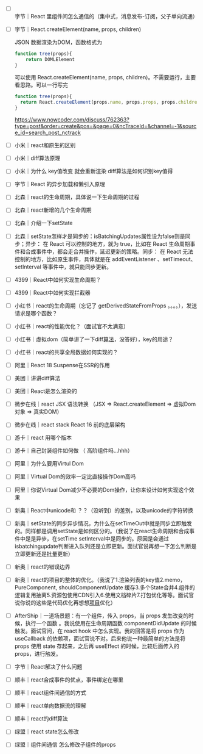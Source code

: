 - [ ] 字节｜React 里组件间怎么通信的（集中式，消息发布-订阅，父子单向流通）

- [ ] 字节｜React.createElement(name, props, children)

  JSON 数据渲染为DOM，函数格式为

  ```javascript
  function tree(props){
      return DOMLElement
  }
  ```

  可以使用 React.createElement(name, props, children)。不需要运行，主要看思路。可以一行写完

  ```javascript
  function tree(props){
    return React.createElement(props.name, props.props, props.children.map( child => tree()))
  }
  ```

  https://www.nowcoder.com/discuss/762363?type=post&order=create&pos=&page=0&ncTraceId=&channel=-1&source_id=search_post_nctrack

- [ ] 小米｜react和原生的区别

- [ ] 小米｜diff算法原理

- [ ] 小米｜为什么 key值改变 就会重新渲染 diff算法是如何识别key值得

- [ ] 字节｜React 的异步加载和懒引入原理

- [ ] 北森｜react的生命周期，具体说一下生命周期的过程

- [ ] 北森｜react新增的几个生命周期

- [ ] 北森｜介绍一下setState

- [ ] 北森｜setState怎样才是同步的：isBatchingUpdates属性设为false则是同步；异步： 在 React 可以控制的地方，就为 true，比如在 React 生命周期事件和合成事件中，都会走合并操作，延迟更新的策略。同步： 在 React 无法控制的地方，比如原生事件，具体就是在 addEventListener 、setTimeout、setInterval 等事件中，就只能同步更新。

- [ ] 4399｜React中如何实现生命周期？

- [ ] 4399｜React中如何实现拦截器

- [ ] 小红书｜react的生命周期（忘记了 getDerivedStateFromProps 。。。。），发送请求是哪个函数？

- [ ] 小红书｜react的性能优化？（面试官不太满意）

- [ ] 小红书｜虚拟dom（简单讲了一下diff[算法](https://www.nowcoder.com/jump/super-jump/word?word=算法)，没答好），key的用途？

- [ ] 小红书｜react的共享全局数据如何实现的？

- [ ] 阿里｜React 18 Suspense在SSR的作用

- [ ] 美团｜讲讲diff算法

- [ ] 美团｜React是怎么渲染的

- [ ] 微步在线｜react JSX 语法转换 （JSX => React.createElement => 虚拟Dom对象 => 真实DOM）

- [ ] 微步在线｜react stack React 16 前的底层架构

- [ ] 游卡｜react 用哪个版本

- [ ] 游卡｜自己封装组件如何做 （ 高阶组件吗...hhh）

- [ ] 阿里｜为什么要用Virtul Dom

- [ ] 阿里｜Virtual Dom的效率一定比直接操作Dom高吗

- [ ] 阿里｜你说Virtual Dom减少不必要的Dom操作，让你来设计如何实现这个效果

- [ ] 新奥｜React中unicode和 ？？（没听到）的差别，以及unicode的字符转换

- [ ] 新奥｜setState的同步异步情况，为什么在setTimeOut中就是同步立即触发的。同样都是调用setState是如何区分的。（我说了在react生命周期和合成事件中是是异步，在setTime setInterval中是同步的。原因是会通过isbatchingupdate判断进入队列还是立即更新。面试官说再想一下怎么判断是立即更新还是批量更新）

- [ ] 新奥｜react的错误边界

- [ ] 新奥｜react的项目的整体的优化。（我说了1.渲染列表的key值2.memo，PureComponent, shouldComponentUpdate 缓存3.多个State合并4.组件的逻辑复用抽离5.资源包使用CDN引入6.使用文档碎片7.打包优化等等。面试官说你说的这些是代码优化再想想[项目]()优化）

- [ ] AfterShip｜一道场景题：有一个组件，传入 props，当 props 发生改变的时候，执行一个函数 。我说使用在生命周期函数 componentDidUpdate 的时候触发。面试官问，在 react hook 中怎么实现。我的回答是将 props 作为 useCallback 的依赖项，面试官说不对。后来他说一种最简单的方法是将 props 使用 state 存起来，之后再 useEffect 的时候，比较后面传入的 props，进行触发。

- [ ] 字节｜React解决了什么问题

- [ ] 顺丰｜react合成事件的优点，事件绑定在哪里

- [ ] 顺丰｜react组件间通信的方式

- [ ] 顺丰｜react单向数据流的理解

- [ ] 顺丰｜react的diff算法

- [ ] 绿盟｜react state怎么修改

- [ ] 绿盟｜组件间通信 怎么修改子组件的props

